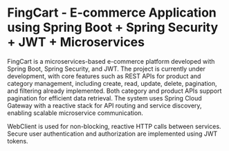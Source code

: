 # FingCart - E-commerce Application using Spring Boot + Spring Security + JWT + Microservices

FingCart is a microservices-based e-commerce platform developed with Spring Boot, Spring Security, and JWT.
The project is currently under development, with core features such as REST APIs for product and category management,
including create, read, update, delete, pagination, and filtering already implemented.
Both category and product APIs support pagination for efficient data retrieval.
The system uses Spring Cloud Gateway with a reactive stack for API routing and service discovery,
enabling scalable microservice communication.

WebClient is used for non-blocking, reactive HTTP calls between services.
Secure user authentication and authorization are implemented using JWT tokens.
